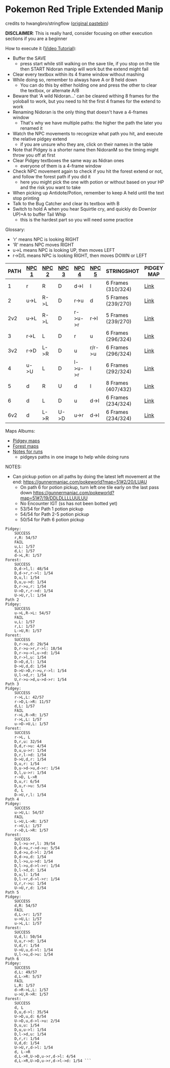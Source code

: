# Pokemon Red Triple Extended Manip
credits to hwangbro/stringflow ([original pastebin](https://pastebin.com/FF8UJBUH))

**DISCLAIMER**: This is really hard, consider focusing on other execution sections if you are a beginner

How to execute it ([Video Tutorial](https://youtu.be/kEtNFC8_Bjw)):
- Buffer the SAVE
  - press start while still walking on the save tile, if you stop on the tile then START Nidoran manip will work but the extend might fail
- Clear every textbox within its 4 frame window without mashing
- While doing so, remember to always have A or B held down
    - You can do this by either holding one and press the other to clear the textbox, or alternate A/B
- Beware that 'A wild Nidoran...' can be cleared withing 8 frames for the yoloball to work, but you need to hit the first 4 frames for the extend to work
- Renaming Nidoran is the only thing that doesn't have a 4-frames window
  - That's why we have multiple paths: the higher the path the later you renamed it
- Watch the NPC movements to recognize what path you hit, and execute the relative pidgey extend
  - if you are unsure who they are, click on their names in the table
- Note that Pidgey is a shorter name then NidoranM so the timing might throw you off at first
- Clear Pidgey textboxes the same way as Nidran ones
  - everyone of them is a 4-frame window
- Check NPC movement again to check if you hit the forest extend or not, and follow the forest path if you did it
  - here you might pick the one with potion or without based on your HP and the risk you want to take
- When picking up Antidote/Potion, remember to keep A held until the text stop printing
- Talk to the Bug Catcher and clear its textbox with B
- Switch to hold A when you hear Squirtle cry, and quickly do Down(or UP)+A to buffer Tail Whip
  - this is the hardest part so you will need some practice

Glossary:
  - 'r' means NPC is looking RIGHT
  - 'R' means NPC moves RIGHT
  - u->L means NPC is looking UP, then moves LEFT
  - r->D/L means NPC is looking RIGHT, then moves DOWN or LEFT

PATH | [NPC 1](https://gunnermaniac.com/pokeworld?map=1#53/182)  | [NPC 2](https://gunnermaniac.com/pokeworld?map=1#57/167) | [NPC 3](https://gunnermaniac.com/pokeworld?map=50#2/4) | [NPC 4](https://gunnermaniac.com/pokeworld?map=51#16/43) |	[NPC 5](https://gunnermaniac.com/pokeworld?map=51#27/40) | STRINGSHOT         | PIDGEY MAP | HOUSE MAP | FOREST MAP 
---- | ----- | ------ | ------ | ------ | ------ | ------------------ | ------------ | --- | --- 
1  | r     | R    | D | d->l	  | l  | 6 Frames (310/324)   | [Link](https://gunnermaniac.com/pokeworld?map=1#33/181/DRRUUURRRRRRRRRRRRRRRRRRRRRURUUUUUURUUUULUUUUUUAUUUUUUUUUUUUULLLUUUUUUUUUUURRRRUULLLLLUUU) | [Link](https://gunnermaniac.com/pokeworld?map=50#4/7/URUUUUUU) | [Link](https://gunnermaniac.com/pokeworld?map=51#17/47/UUUURRRRRRRRUUUUAUUUUUAUUUAUUUUAUUAUUUUUUUUUUUAUUUUULLLLLLLLDDDDDDDLLLLUUUUUUUUUUUUULLLLLLDDDDDDDDDDDDDDDDDLDDLLLLUUU) | 
2	   | u->L	 | R->L	  | D | r->u | d	   | 5 Frames (239/270) | [Link](https://gunnermaniac.com/pokeworld?map=1#33/181/DRRUUURRRRRRRRRRRRRRRRRRRRRURUUUUUURUUAUULUUUAUUUUUUUUUUUUUUAUULLLUUUUUUURRRRUAUUUUUUULLLLLU) |	[Link](https://gunnermaniac.com/pokeworld?map=50#4/7/UUUUURUU) | [Link](https://gunnermaniac.com/pokeworld?map=51#17/47/UUAUURUARRRRRRRUUUUUUUUUUUAUUAUUUUUUUUUUUUUUUUUUUULLLLLLLLDDDDDDDLLLLUUUUUUUUUUUUULLLLLLDDDDDDDDDDDDDDDDDDLDLLLLUUU) |
2v2	   | u->L	 | R->L	  | D | r->u->r | r->l	   | 5 Frames (239/270) | [Link](https://gunnermaniac.com/pokeworld?map=1#33/181/DRRUUURRRRRRRRRRRRRRRRRRRRRURUUUUUURUUAUULUUUAUUUUUUUUUUUUUUAUULLLUUUUUUURRRRUAUUUUUUULLLLLU) |	[Link](https://gunnermaniac.com/pokeworld?map=50#4/7/UUUUURUU) | [Link](https://gunnermaniac.com/pokeworld?map=51#17/47/UUAUURUARRRRRRRUUUUUUUUUUUAUUAUUUUUUUUUUUUUUUUUUUULLLLLLLLDDDDDDDLLLLUUUUUUUUUUUUULLLLLLDDDDDDDDDDDDDDDDDDLDLLLLUUU) |
3	   | r->L| L	  | D	   | r	  | u	   | 6 Frames (296/324)	| [Link](https://gunnermaniac.com/pokeworld?map=1#33/181/DRRUUURRRRRRRRRRRRRRRRRRRRRURUUUUUURAUUUUUUUUUUUUUUUUUUUULUAUULLLUUUUUUUUUURRRARUUULLLLLUUU) | [Link](https://gunnermaniac.com/pokeworld?map=50#4/7/UUUUUURU) | [Link](https://gunnermaniac.com/pokeworld?map=51#17/47/UUUURURRRRRRARUUAUUAUUAUUUUUUUUUUUUAUUUUUUUUUUUUUUULLLLLLLLDDDDDDDLLLLUUUUUUUUUUUUULLLLLLDDDDDDDDDDDDDDDDDADDALLALLALUAUU) |
3v2	   | r->D| L->R	  | D	   | u	  | r/r->u	   | 6 Frames (296/324)	| [Link](https://gunnermaniac.com/pokeworld?map=1#33/181/DRRUUURRRRRRRRRRRRRRRRRRRRRURUUUUUURAUUUUUUUUUUUUUUUUUUUULUAUULLLUUUUUUUUUURRRARUUULLLLLUUU) | [Link](https://gunnermaniac.com/pokeworld?map=50#4/7/UUUUUURU) | [Link](https://gunnermaniac.com/pokeworld?map=51#17/47/UUUURURRRRRRARUUAUUAUUAUUUUUUUUUUUUAUUUUUUUUUUUUUUULLLLLLLLDDDDDDDLLLLUUUUUUUUUUUUULLLLLLDDDDDDDDDDDDDDDDDADDALLALLALUAUU) |
4	   |u->U	 | L	  | D | l->u->r	  | l    | 6 Frames (292/324)	| [Link](https://gunnermaniac.com/pokeworld?map=1#33/181/DRRUUURRRRRRRRRRRRRRRRRRRRRURUUUUUURUUUUUUUUUULAUUUUAUUUUAUUUAUULLLUUUUUUUUAURRRRUUUUUULLLLLU) | [Link](https://gunnermaniac.com/pokeworld?map=50#4/7/UUUUUURU) | [Link](https://gunnermaniac.com/pokeworld?map=51#17/47/UUUURURRRRRRRAUUUAUUUAUUUUUUUUUUUUUUUAUUUUUUUUUUUULLLLLLLLDDDDDDDLLLLUUUUUUUUUUUUULLLLLLDDDDDADDADDADDDDDDDDDDLLLLLAUUU) | 
5	 | d	   | R	  | U	   | d | l	   | 8 Frames (407/432)	| [Link](https://gunnermaniac.com/pokeworld?map=1#33/181/DRRUUURRRRRRRRRRRRRRRRRRRRRURUUUUUURUUUULUUUUUUAUUUUUUUUAUUUAUULLLUUUUUUAUURRUUAURRUUUULLLLLU) | [Link](https://gunnermaniac.com/pokeworld?map=50#4/7/UUUURUUU) | [Link](https://gunnermaniac.com/pokeworld?map=51#17/47/UUUURRRRRRRURAUUUUUAUUUUUUAUUUUUUUUUUUUUUUUUAUUUUULLLLLLLLDDDDDDDLLLLUUUUUUUUUUUUULLLLLLDDDDDDDDDDDDDDDDDDDLLLLLAUUU) |
6	 | d     | L	| D | u    |	d->l	   | 6 Frames (234/324)	| [Link](https://gunnermaniac.com/pokeworld?map=1#33/181/DRRUUURRRRRRRRRRRRRRRRRRRRRURUUUUUURUUUUUUUUUULAUUUUUUUUUUUUUULLLUUAUUUAURRRRAUUUUUULLLLLUUU)  | [Link](https://gunnermaniac.com/pokeworld?map=50#4/7/UUUUUURU) | [Link](https://gunnermaniac.com/pokeworld?map=51#17/47/UUUURRRRRRRAURAUUUUAUUUUUUUUAUUUUUUUUUUUUUUUUUUUUULLLLLLLLDDDDDADDLLLLUUUUUUUUUUUUULLLLLLDADDDDDDDDDDDDDDDDDDLLLLLUUU)
6v2	 | d     | L->R	| U->D | u->r    |	d->l	   | 6 Frames (234/324)	| [Link](https://gunnermaniac.com/pokeworld?map=1#33/181/DRRUUURRRRRRRRRRRRRRRRRRRRRURUUUUUURUUUUUUUUUULAUUUUUUUUUUUUUULLLUUAUUUAURRRRAUUUUUULLLLLUUU)  | [Link](https://gunnermaniac.com/pokeworld?map=50#4/7/UUUUUURU) | [Link](https://gunnermaniac.com/pokeworld?map=51#17/47/UUUURRRRRRRAURAUUUUAUUUUUUUUAUUUUUUUUUUUUUUUUUUUUULLLLLLLLDDDDDADDLLLLUUUUUUUUUUUUULLLLLLDADDDDDDDDDDDDDDDDDDLLLLLUUU)



Maps Albums:
- [Pidgey maps](https://imgur.com/a/h49XOuI)
- [Forest maps](https://imgur.com/a/9jlG9f6)
- [Notes for runs](https://cdn.discordapp.com/attachments/759715551521144833/841208009501442058/pidgeypaths_ref.png)
  - pidgeys paths in one image to help while doing runs


NOTES:
- Can pickup potion on all paths by doing the latest left movement at the end: https://gunnermaniac.com/pokeworld?map=51#2/20/LUAU
  - On path 6 for potion pickup, turn left one tile early on the last pass down https://gunnermaniac.com/pokeworld?map=51#7/19/DDLDLLLLUULUU
  - No Encounter IGT (ss has not been botted yet)
  - 53/54 for Path 1 potion pickup
  - 54/54 for Path 2-5 potion pickup
  - 50/54 for Path 6 potion pickup

``` PATH 1
Pidgey:
    SUCCESS
    r,R: 54/57
    FAIL
    u,L: 1/57
    d,L: 1/57
    d->L,R: 1/57
Forest:
    SUCCESS
    D,d->l,l: 48/54
    D,d->r,r->l: 1/54
    D,u,l: 1/54
    D,u,u->d: 1/54
    D,r->u,r: 1/54
    U->D,r,r->d: 1/54
    U->U,r,l: 1/54
Path 2
Pidgey:
    SUCCESS
    u->L,R->L: 54/57
    FAIL
    u,L: 1/57
    r,L: 1/57
    L->U,R: 1/57
Forest:
    SUCCESS
    D,r->u,d: 29/54
    D,r->u->r,r->l: 18/54
    D,r->u->l,u->d: 1/54
    D,r->l,u: 1/54
    D->D,d,l: 1/54
    D->U,d,d: 1/54
    D->U->D,r->u,r->l: 1/54
    U,l->d,r: 1/54
    U,r->u->d,u->d->r: 1/54
Path 3
Pidgey:
    SUCCESS
    r->L,L: 42/57
    r->D,L->R: 11/57
    d,L: 1/57
    FAIL
    r->L,R->R: 1/57
    r->L,L: 1/57
    u->D->U,L: 1/57
Forest:
    SUCCESS
    r->L, L
    D,r,u: 32/54
    D,d,r->u: 4/54
    D,u,u->r: 1/54
    D,r,l->d: 1/54
    D->U,d,r: 1/54
    D,u,r: 1/54
    D,u->d->u,d->r: 1/54
    D,l,u->r: 1/54
    r->D, L->R
    D,u,r: 6/54
    D,u,r->u: 5/54
    d, L
    D->U,r,l: 1/54
Path 4
Pidgey:
    SUCCESS
    u->U,L: 54/57
    FAIL
    L->U,L->R: 1/57
    r->U,L: 1/57
    r->D,L->R: 1/57
Forest:
    SUCCESS
    D,l->u->r,l: 39/54
    D,d->u,r->d->u: 5/54
    D,d->u,d->l: 2/54
    D,d->u,d: 1/54
    D,l->u,u->d: 1/54
    D,l->u,d->l->r: 1/54
    D,l->d,d: 1/54
    D,u,l: 1/54
    D,l->r,d->l->r: 1/54
    U,r,r->u: 1/54
    U->U,r,d: 1/54
Path 5
Pidgey:
    SUCCESS
    d,R: 54/57
    FAIL
    d,L->r: 1/57
    u->U,L: 1/57
    u->L,L: 1/57
Forest:
    SUCCESS
    U,d,l: 50/54
    U,u,r->d: 1/54
    U,d,r: 1/54
    U->U,u,d->l: 1/54
    U,l->u,d->u: 1/54
Path 6
Pidgey:
    SUCCESS
    d,L: 49/57
    d,L->R: 5/57
    FAIL
    L,R: 1/57
    d->R->L,L: 1/57
    u->U,R->R: 1/57
Forest:
    SUCCESS
    d, L
    D,u,d->l: 35/54
    U->D,u,d: 6/54
    U->D,u,d->l->u: 2/54
    D,u,u: 1/54
    D,u,u->l: 1/54
    D,l->d,u: 1/54
    D,r,r: 1/54
    U,d,d: 1/54
    U->U,r,d->l: 1/54
    d, L->R
    d,L->R,U->D,u->r,d->l: 4/54
    d,L->R,U->D,u->r,d->l->d: 1/54 ```

